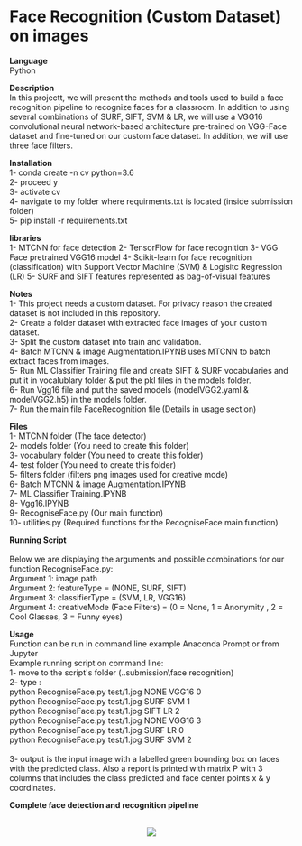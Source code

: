 # Face Recognition (Custom Dataset) on images

<b>Language</b><br>
Python

<b>Description</b><br>
In this projectt, we will present the methods and tools used to build a face recognition pipeline to recognize faces for a classroom. In addition to using several combinations of SURF, SIFT, SVM & LR, we will use a VGG16 convolutional neural network-based architecture pre-trained on VGG-Face dataset and fine-tuned on our custom face dataset. In addition, we will use three face filters.

<b>Installation</b><br>
	1- conda create -n cv python=3.6 <br>
	2- proceed y  <br>
	3- activate cv  <br>
	4- navigate to my folder where requirments.txt is located (inside submission folder)  <br>
	5- pip install -r requirements.txt  <br>

<b>libraries</b><br>
1- MTCNN for face detection
2- TensorFlow for face recognition
3- VGG Face pretrained VGG16 model
4- Scikit-learn for face recognition (classification) with  Support Vector Machine (SVM) &  Logisitc Regression (LR)
5- SURF and SIFT features represented as bag-of-visual features

<b>Notes</b><br>
	1- This project needs a custom dataset. For privacy reason the created dataset is not included in this repository.  <br>
	2- Create a folder dataset with extracted face images of your custom dataset. <br>
	3- Split the custom dataset into train and validation. <br>
	4- Batch MTCNN & image Augmentation.IPYNB uses MTCNN to batch extract faces from images. <br>
	5- Run ML Classifier Training file and create SIFT & SURF vocabularies and put it in vocalublary folder & put the pkl files in the models folder. <br>
	6- Run Vgg16 file and put the saved models (modelVGG2.yaml & modelVGG2.h5) in the models folder. <br>
	7- Run the main file FaceRecognition file (Details in usage section) <br>

<b>Files</b><br>
	1- MTCNN folder (The face detector) <br>
	2- models folder (You need to create this folder)<br>
	3- vocabulary folder (You need to create this folder)<br>
	4- test folder (You need to create this folder) <br>
	5- filters folder (filters png images used for creative mode) <br>
	6- Batch MTCNN & image Augmentation.IPYNB <br>
	7- ML Classifier Training.IPYNB  <br>
	8- Vgg16.IPYNB <br>
	9- RecogniseFace.py (Our main function) <br>
	10- utilities.py (Required functions for the RecogniseFace main function) <br>


<b>Running Script</b><br>	
Below we are displaying the arguments and possible combinations for our function RecogniseFace.py: <br>
	Argument 1: image path <br>
	Argument 2: featureType   = (NONE, SURF, SIFT)  <br>
	Argument 3: classifierType = (SVM, LR, VGG16)  <br>
	Argument 4: creativeMode (Face Filters) = (0 = None, 1 = Anonymity , 2 = Cool Glasses, 3 = Funny eyes)  <br>

<b>Usage</b><br>
Function can be run in command line example Anaconda Prompt or from Jupyter <br>
Example running script on command line: <br>
	1- move to the script's folder (..submission\face recognition) <br>
	2- type : <br>
		python RecogniseFace.py test/1.jpg NONE VGG16 0 <br>
		python RecogniseFace.py test/1.jpg SURF SVM 1	 <br>
		python RecogniseFace.py test/1.jpg SIFT LR 2 <br>
		python RecogniseFace.py test/1.jpg NONE VGG16 3 <br>
		python RecogniseFace.py test/1.jpg SURF LR 0 <br>
		python RecogniseFace.py test/1.jpg SURF SVM 2	 <br>	
	3- output is the input image with a labelled green bounding box on faces with the predicted class. Also a report is printed with matrix P with 3 columns that includes the class predicted and face center points x & y coordinates. <br>

<b>Complete face detection and recognition pipeline</b><br>
<br><center>
<img src="https://raw.githubusercontent.com/tgalala/Full-pipeline-face-recognition-python/master/images/face.png" >
</center>
